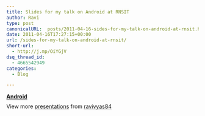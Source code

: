 ```yaml
---
title: Slides for my talk on Android at RNSIT
author: Ravi
type: post
canonicalURL:  posts/2011-04-16-sides-for-my-talk-on-android-at-rnsit.html
date: 2011-04-16T17:27:15+00:00
url: /sides-for-my-talk-on-android-at-rnsit/
short-url:
  - http://j.mp/OiYGjV
dsq_thread_id:
  - 4665542949
categories:
  - Blog

---
```

<div style="width:425px" id="__ss_7650022">
  <strong style="display:block;margin:12px 0 4px"><a href="http://www.slideshare.net/ravivyas84/android-7650022" title="Android">Android</a></strong> 
  
  <div style="padding:5px 0 12px">
    View more <a href="http://www.slideshare.net/">presentations</a> from <a href="http://www.slideshare.net/ravivyas84">ravivyas84</a>
  </div></p>
</div>